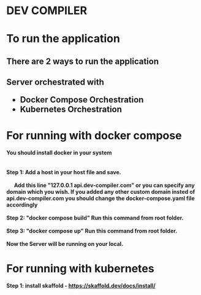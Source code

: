 # DEV COMPILER


# To run the application

<h2>There are 2 ways to run the application<h2>
<p><b>Server orchestrated with</b></p>
<ul>
  <li>Docker Compose Orchestration</li>
  <li>Kubernetes Orchestration</li>
 </ul>


# For running with docker compose
<b> You should install docker in your system </b><br/><br/><br/>
<b> 
Step 1: Add a host in your host file and save.<br/><br/>
  &nbsp;&nbsp;&nbsp;&nbsp;&nbsp; Add this line "127.0.0.1 api.dev-compiler.com" or you can specify any domain which you wish. If you added any other custom domain insted of api.dev-compiler.com you should change the docker-compose.yaml file accordingly
</b><br/><br/>
<b> 
Step 2: "docker compose build"  Run this command from root folder.<br/><br/>
</b>
<b> 
Step 3: "docker compose up" Run this command from root folder.<br/><br/>
Now the Server will be running on your local.
</b>


# For running with kubernetes

<b> Step 1: install skaffold - https://skaffold.dev/docs/install/ </b>
